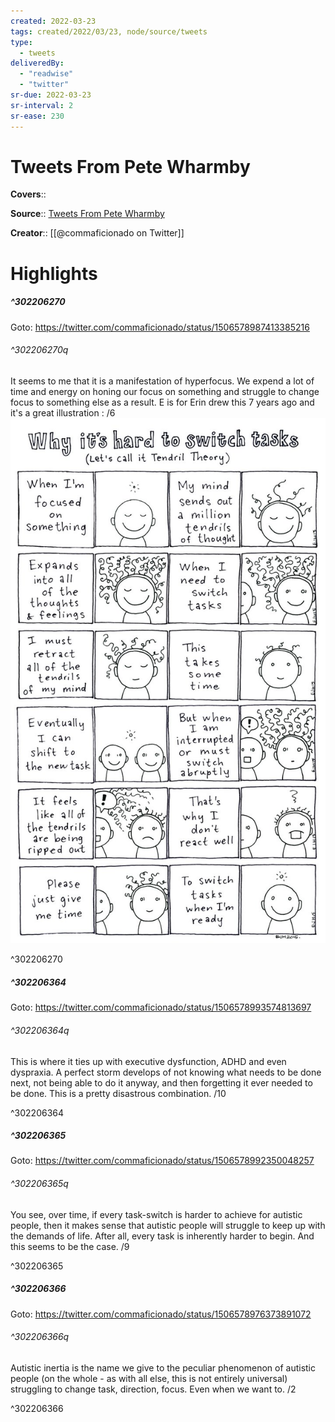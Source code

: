 ```yaml
---
created: 2022-03-23
tags: created/2022/03/23, node/source/tweets
type: 
  - tweets
deliveredBy: 
  - "readwise"
  - "twitter"
sr-due: 2022-03-23
sr-interval: 2
sr-ease: 230
---
```

# Tweets From Pete Wharmby

**Covers**:: 

**Source**:: [Tweets From Pete Wharmby](https://twitter.com/commaficionado)

**Creator**:: [[@commaficionado on Twitter]]

# Highlights
##### ^302206270


Goto: https://twitter.com/commaficionado/status/1506578987413385216  

###### ^302206270q

It seems to me that it is a manifestation of hyperfocus. We expend a lot of time and energy on honing our focus on something and struggle to change focus to something else as a result. E is for Erin drew this 7 years ago and it's a great illustration : /6 
![](00_Meta/Attachments/FOhxmtvXsAMtFLt.jpg) 

^302206270

##### ^302206364


Goto: https://twitter.com/commaficionado/status/1506578993574813697  

###### ^302206364q

This is where it ties up with executive dysfunction, ADHD and even dyspraxia. A perfect storm develops of not knowing what needs to be done next, not being able to do it anyway, and then forgetting it ever needed to be done. This is a pretty disastrous combination. /10 

^302206364

##### ^302206365


Goto: https://twitter.com/commaficionado/status/1506578992350048257  

###### ^302206365q

You see, over time, if every task-switch is harder to achieve for autistic people, then it makes sense that autistic people will struggle to keep up with the demands of life. After all, every task is inherently harder to begin. And this seems to be the case. /9 

^302206365

##### ^302206366


Goto: https://twitter.com/commaficionado/status/1506578976373891072  

###### ^302206366q

Autistic inertia is the name we give to the peculiar phenomenon of autistic people (on the whole - as with all else, this is not entirely universal) struggling to change task, direction, focus. Even when we want to. /2 

^302206366

